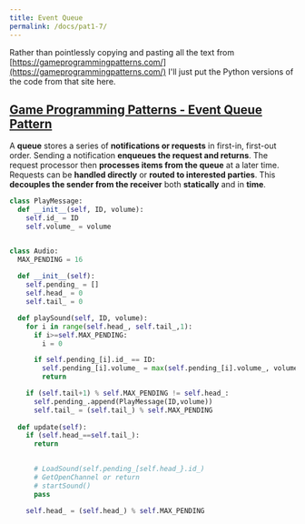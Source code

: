 ```yaml
---
title: Event Queue
permalink: /docs/pat1-7/
---
```


Rather than pointlessly copying and pasting all the text from [https://gameprogrammingpatterns.com/](https://gameprogrammingpatterns.com/) I'll just put the Python versions of the code from that site here.  

## [Game Programming Patterns - Event Queue Pattern](https://gameprogrammingpatterns.com/event-queue.html)

A **queue** stores a series of **notifications or requests** in first-in, first-out order. Sending a notification **enqueues the request and returns**. The request processor then **processes items from the queue** at a later time. Requests can be **handled directly** or **routed to interested parties**. This **decouples the sender from the receiver** both **statically** and in **time**.

```python
class PlayMessage:
  def __init__(self, ID, volume):
    self.id_ = ID
    self.volume_ = volume


class Audio:
  MAX_PENDING = 16
  
  def __init__(self):    
    self.pending_ = []
    self.head_ = 0
    self.tail_ = 0

  def playSound(self, ID, volume):
    for i in range(self.head_, self.tail_,1):
      if i>=self.MAX_PENDING:
        i = 0

      if self.pending_[i].id_ == ID:
        self.pending_[i].volume_ = max(self.pending_[i].volume_, volume)
        return

    if (self.tail+1) % self.MAX_PENDING != self.head_:
      self.pending_.append(PlayMessage(ID,volume))  
      self.tail_ = (self.tail_) % self.MAX_PENDING
  
  def update(self):
    if (self.head_==self.tail_):
      return
    

      # LoadSound(self.pending_[self.head_}.id_)
      # GetOpenChannel or return
      # startSound()
      pass
    
    self.head_ = (self.head_) % self.MAX_PENDING
```